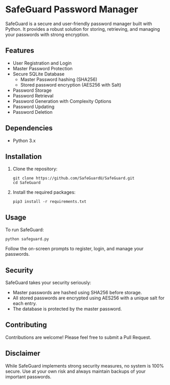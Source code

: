 # SafeGuard Password Manager

SafeGuard is a secure and user-friendly password manager built with Python. It provides a robust solution for storing, retrieving, and managing your passwords with strong encryption.

## Features

- User Registration and Login
- Master Password Protection
- Secure SQLite Database
  - Master Password hashing (SHA256)
  - Stored password encryption (AES256 with Salt)
- Password Storage
- Password Retrieval
- Password Generation with Complexity Options
- Password Updating
- Password Deletion

## Dependencies

- Python 3.x

## Installation

1. Clone the repository:
   ```
   git clone https://github.com/SafeGuardU/SafeGuard.git
   cd SafeGuard
   ```

2. Install the required packages:
   ```
   pip3 install -r requirements.txt
   ```

## Usage

To run SafeGuard:

```
python safeguard.py
```

Follow the on-screen prompts to register, login, and manage your passwords.

## Security

SafeGuard takes your security seriously:

- Master passwords are hashed using SHA256 before storage.
- All stored passwords are encrypted using AES256 with a unique salt for each entry.
- The database is protected by the master password.

## Contributing

Contributions are welcome! Please feel free to submit a Pull Request.

## Disclaimer

While SafeGuard implements strong security measures, no system is 100% secure. Use at your own risk and always maintain backups of your important passwords.
